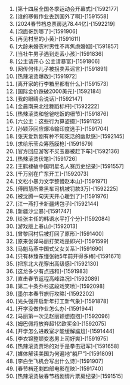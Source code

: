 
1. [第十四届全国冬季运动会开幕式]-[1592177]
1. [谁的寒假作业丢到国外了啊]-[1591558]
1. [2024春节档总票房达78.44亿]-[1592219]
1. [泡面哥到哪了]-[1591906]
1. [再见村里的小黄]-[1591611]
1. [大龄未婚农村男性不再焦虑婚姻]-[1591857]
1. [当社牛男子遇到走丢小孩]-[1591836]
1. [公主请开心 公主请暴富]-[1591806]
1. [网传何伟儿子被拐卖系谣言]-[1591891]
1. [热辣滚烫爆改]-[1591972]
1. [离开家的行李箱里都有什么]-[1591573]
1. [国际金价跌破2000美元]-[1592184]
1. [我的眼睛会说话]-[1592147]
1. [金晨南来北往舞蹈标杆]-[1592222]
1. [热辣滚烫和爸爸吃饭的细节]-[1591876]
1. [六公主：这些行为算盗摄]-[1591125]
1. [孙颖莎回应爆冷输印度选手]-[1591704]
1. [张天爱新剧有种不知死活的幽默感]-[1592145]
1. [求给乐莹众筹筋膜枪]-[1591679]
1. [官方回应游客不买玉器被赶下车]-[1592136]
1. [热辣滚烫伏笔]-[1591726]
1. [王鹤棣破中国明星名人赛历史纪录]-[1591557]
1. [千万别在广东开工]-[1592073]
1. [文松小暴力文学整懵赵本山]-[1591971]
1. [傅园慧所乘黑车司机被罚款3万]-[1592225]
1. [被沈腾一句天天开心暖到了]-[1591976]
1. [江一燕打卡新疆烤包子]-[1592144]
1. [新疆沙尘暴]-[1591747]
1. [给张主任的韩语水平打个分]-[1592084]
1. [游戏版上春山]-[1592013]
1. [曾黎回村后被打回了原形]-[1591400]
1. [原来张译马丽打架戏是即兴]-[1591599]
1. [马魁马燕中国式父女关系]-[1591690]
1. [只有林臻东懂张驰5年前开得多棒]-[1591671]
1. [把东北大花穿出高级感]-[1592130]
1. [这龙多少有点违和]-[1591983]
1. [直击春节返程高峰路况]-[1592089]
1. [第二十条乔杉这段戏笑喷]-[1592098]
1. [墨尔本春节旅行攻略]-[1592202]
1. [光头强开启新年打工新气象]-[1591878]
1. [开学没做作业怎么办]-[1591944]
1. [马丽第一次见赵丽颖想抱抱]-[1592096]
1. [姆巴佩将放弃超1亿欧奖金]-[1592075]
1. [开学怎么进教室才能缓解尴尬]-[1591444]
1. [李衣锦整顿变态男上司好爽]-[1591975]
1. [热辣滚烫贾玲的对手是拳击冠军]-[1591658]
1. [媒体解读美国为何遍地“躺尸”]-[1591809]
1. [李白坐飞机会写出什么诗]-[1591907]
1. [春节档还剩四部电影在映]-[1591740]
1. [热辣滚烫破春节档剧情片票房纪录]-[1591515]